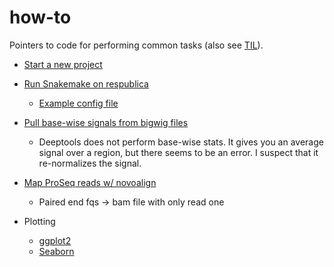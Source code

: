 # how-to
Pointers to code for performing common tasks (also see [TIL](https://github.com/samesense/TIL/)).

* [Start a new project](https://github.com/samesense/cookiecutter-data-science)

* [Run Snakemake on respublica](https://github.com/samesense/run-proseq/blob/master/src/rules/run_respublica.sh)
    * [Example config file](https://github.com/samesense/run-proseq/blob/master/configs/cluster.yaml)

* [Pull base-wise signals from bigwig files](https://github.com/samesense/run-proseq/blob/master/src/rules/sf_desert.py#L46)
    * Deeptools does not perform base-wise stats. It gives you an average signal over a region, but there seems to be an error. I suspect that it re-normalizes the signal.
    
* [Map ProSeq reads w/ novoalign](https://github.com/samesense/run-proseq/blob/master/src/rules/sf_novo_test.py)
    * Paired end fqs -> bam file with only read one

* Plotting
    * [ggplot2](plots/ggplot2.md)
    * [Seaborn](plots/seaborn.md)
